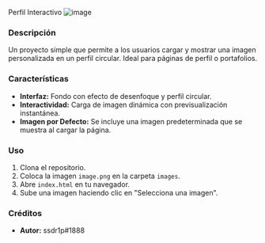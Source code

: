 Perfil Interactivo
![image](https://media.discordapp.net/attachments/1250892830017065031/1273478173404823632/Imagen_de_WhatsApp_2024-08-14_a_las_22.04.59_f1d007e3.jpg?ex=66bf6b38&is=66be19b8&hm=1b234b47b653ee8b83376ef15d917ecad284928594f2fd1c839e39978b4118b8&=&format=webp&width=890&height=442)
### Descripción
Un proyecto simple que permite a los usuarios cargar y mostrar una imagen personalizada en un perfil circular. Ideal para páginas de perfil o portafolios.

### Características
- **Interfaz:** Fondo con efecto de desenfoque y perfil circular.
- **Interactividad:** Carga de imagen dinámica con previsualización instantánea.
- **Imagen por Defecto:** Se incluye una imagen predeterminada que se muestra al cargar la página.

### Uso
1. Clona el repositorio.
2. Coloca la imagen `image.png` en la carpeta `images`.
3. Abre `index.html` en tu navegador.
4. Sube una imagen haciendo clic en "Selecciona una imagen".

### Créditos
- **Autor:** ssdr1p#1888
